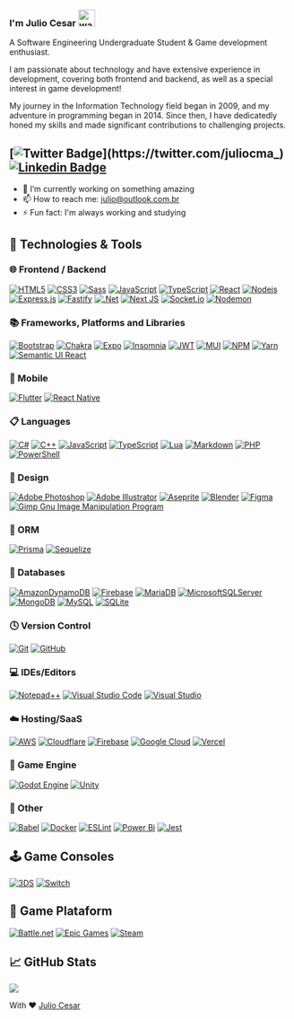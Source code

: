 

### I'm Julio Cesar <img alt="wave" src="https://raw.githubusercontent.com/MartinHeinz/MartinHeinz/master/wave.gif" width="30px">
A Software Engineering Undergraduate Student & Game development enthusiast.

I am passionate about technology and have extensive experience in development, covering both frontend and backend, as well as a special interest in game development!

My journey in the Information Technology field began in 2009, and my adventure in programming began in 2014. Since then, I have dedicatedly honed my skills and made significant contributions to challenging projects.

## [![Twitter Badge](https://img.shields.io/badge/-@juliocma__-1ca0f1?style=flat-square&labelColor=1ca0f1&logo=twitter&logoColor=white&link=https://twitter.com/juliocma_)](https://twitter.com/juliocma_) [![Linkedin Badge](https://img.shields.io/badge/-jcesarma-blue?style=flat-square&logo=Linkedin&logoColor=white&link=https://www.linkedin.com/in/jcesarma/)](https://www.linkedin.com/in/jcesarma/) 

- 🔭 I’m currently working on something amazing
- 📫 How to reach me: [julio@outlook.com.br](mailto:julio@outlook.com.br)
- ⚡ Fun fact: I'm always working and studying

## 🔧 Technologies & Tools

### 🌐 Frontend / Backend

[![HTML5](https://img.shields.io/badge/-HTML5-%23E44D27?style=flat-square&logo=html5&logoColor=ffffff)](https://github.com/juliocma)
[![CSS3](https://img.shields.io/badge/-CSS3-%231572B6?style=flat-square&logo=css3)](https://github.com/juliocma)
[![Sass](https://img.shields.io/badge/-Sass-%23CC6699?style=flat-square&logo=sass&logoColor=ffffff)](https://github.com/juliocma)
[![JavaScript](https://img.shields.io/badge/-JavaScript-black?style=flat-square&logo=javascript)](https://github.com/juliocma)
[![TypeScript](https://img.shields.io/badge/typescript-%23007ACC.svg?style=flat-square&logo=typescript&logoColor=white&link=https://github.com/juliocma)](https://github.com/juliocma)
[![React](https://img.shields.io/badge/react-%2320232a.svg?style=flat-square&logo=react&logoColor=%2361DAFB)](https://github.com/juliocma)
[![Nodejs](https://img.shields.io/badge/-Nodejs-black?style=flat-square&logo=Node.js)](https://github.com/juliocma)
[![Express.js](https://img.shields.io/badge/express.js-%23404d59.svg?style=flat-square&logo=express&logoColor=%2361DAFB)](https://github.com/juliocma)
[![Fastify](https://img.shields.io/badge/fastify-%23000000.svg?style=flat-square&logo=fastify&logoColor=white&link=https://github.com/juliocma)](https://github.com/juliocma)
[![.Net](https://img.shields.io/badge/.NET-5C2D91?style=flat-square&logo=.net&logoColor=white&link=https://github.com/juliocma)](https://github.com/juliocma)
[![Next JS](https://img.shields.io/badge/Next-black?style=flat-square&logo=next.js&logoColor=white&link=https://github.com/juliocma)](https://github.com/juliocma)
[![Socket.io](https://img.shields.io/badge/Socket.io-black?style=flat-square&logo=socket.io&badgeColor=010101)](https://github.com/juliocma)
[![Nodemon](https://img.shields.io/badge/NODEMON-%23323330.svg?style=flat-square&logo=nodemon&logoColor=%BBDEAD)](https://github.com/juliocma)

### 📚 Frameworks, Platforms and Libraries

[![Bootstrap](https://img.shields.io/badge/-Bootstrap-563D7C?style=flat-square&logo=bootstrap)](https://github.com/juliocma)
[![Chakra](https://img.shields.io/badge/chakra-%234ED1C5.svg?style=flat-square&logo=chakraui&logoColor=white&link=https://github.com/juliocma)](https://github.com/juliocma)
[![Expo](https://img.shields.io/badge/expo-1C1E24?style=flat-square&logo=expo&logoColor=#D04A37)](https://github.com/juliocma)
[![Insomnia](https://img.shields.io/badge/Insomnia-black?style=flat-square&logo=insomnia&logoColor=5849BE)](https://github.com/juliocma)
[![JWT](https://img.shields.io/badge/JWT-black?style=flat-square&logo=JSON%20web%20tokens)](https://github.com/juliocma)
[![MUI](https://img.shields.io/badge/MUI-%230081CB.svg?style=flat-square&logo=mui&logoColor=white&link=https://github.com/juliocma)](https://github.com/juliocma)
[![NPM](https://img.shields.io/badge/NPM-%23CB3837.svg?style=flat-square&logo=npm&logoColor=white&link=https://github.com/juliocma)](https://github.com/juliocma)
[![Yarn](https://img.shields.io/badge/yarn-%232C8EBB.svg?style=flat-square&logo=yarn&logoColor=white&link=https://github.com/juliocma)](https://github.com/juliocma)
[![Semantic UI React](https://img.shields.io/badge/Semantic%20UI%20React-%2335BDB2.svg?style=flat-square&logo=SemanticUIReact&logoColor=white&link=https://github.com/juliocma)](https://github.com/juliocma)


### 📱 Mobile

[![Flutter](https://img.shields.io/badge/-flutter-1d1d1d?style=flat-square&logo=flutter)](https://github.com/juliocma)
[![React Native](https://img.shields.io/badge/react_native-%2320232a.svg?style=flat-square&logo=react&logoColor=%2361DAFB)](https://github.com/juliocma)

### 📋 Languages

[![C#](https://img.shields.io/badge/c%23-%23239120.svg?style=flat-square&logo=c-sharp&logoColor=white&link=https://github.com/juliocma)](https://github.com/juliocma)
[![C++](https://img.shields.io/badge/c++-%2300599C.svg?style=flat-square&logo=c%2B%2B&logoColor=white&link=https://github.com/juliocma)](https://github.com/juliocma)
[![JavaScript](https://img.shields.io/badge/javascript-%23323330.svg?style=flat-square&logo=javascript&logoColor=%23F7DF1E)](https://github.com/juliocma)
[![TypeScript](https://img.shields.io/badge/typescript-%23007ACC.svg?style=flat-square&logo=typescript&logoColor=white&link=https://github.com/juliocma)](https://github.com/juliocma)
[![Lua](https://img.shields.io/badge/lua-%232C2D72.svg?style=flat-square&logo=lua&logoColor=white&link=https://github.com/juliocma)](https://github.com/juliocma)
[![Markdown](https://img.shields.io/badge/markdown-%23000000.svg?style=flat-square&logo=markdown&logoColor=white&link=https://github.com/juliocma)](https://github.com/juliocma)
[![PHP](https://img.shields.io/badge/php-%23777BB4.svg?style=flat-square&logo=php&logoColor=white&link=https://github.com/juliocma)](https://github.com/juliocma)
[![PowerShell](https://img.shields.io/badge/PowerShell-%235391FE.svg?style=flat-square&logo=powershell&logoColor=white&link=https://github.com/juliocma)](https://github.com/juliocma)

### 🎨 Design

[![Adobe Photoshop](http://img.shields.io/badge/-Abode%20Photoshop-26C9FF?style=flat-square&logo=adobe-photoshop&logoColor=ffffff)](https://github.com/juliocma)
[![Adobe Illustrator](http://img.shields.io/badge/-Abode%20Illustrator-FC8F30?style=flat-square&logo=adobe-illustrator&logoColor=ffffff)](https://github.com/juliocma)
[![Aseprite](https://img.shields.io/badge/Aseprite-FFFFFF?style=flat-square&logo=Aseprite&logoColor=#7D929E)](https://github.com/juliocma)
[![Blender](https://img.shields.io/badge/blender-%23F5792A.svg?style=flat-square&logo=blender&logoColor=white&link=https://github.com/juliocma)](https://github.com/juliocma)
[![Figma](https://img.shields.io/badge/figma-%23F24E1E.svg?style=flat-square&logo=figma&logoColor=white&link=https://github.com/juliocma)](https://github.com/juliocma)
[![Gimp Gnu Image Manipulation Program](https://img.shields.io/badge/Gimp-657D8B?style=flat-square&logo=gimp&logoColor=FFFFFF)](https://github.com/juliocma)

### 🎋 ORM

[![Prisma](https://img.shields.io/badge/Prisma-3982CE?style=flat-square&logo=Prisma&logoColor=white&link=https://github.com/juliocma)](https://github.com/juliocma)
[![Sequelize](https://img.shields.io/badge/Sequelize-52B0E7?style=flat-square&logo=Sequelize&logoColor=white&link=https://github.com/juliocma)](https://github.com/juliocma)

### 💾 Databases

[![AmazonDynamoDB](https://img.shields.io/badge/Amazon%20DynamoDB-4053D6?style=flat-square&logo=Amazon%20DynamoDB&logoColor=white&link=https://github.com/juliocma)](https://github.com/juliocma)
[![Firebase](https://img.shields.io/badge/Firebase-039BE5?style=flat-square&logo=Firebase&logoColor=white&link=https://github.com/juliocma)](https://github.com/juliocma)
[![MariaDB](https://img.shields.io/badge/MariaDB-003545?style=flat-square&logo=mariadb&logoColor=white&link=https://github.com/juliocma)](https://github.com/juliocma)
[![MicrosoftSQLServer](https://img.shields.io/badge/Microsoft%20SQL%20Server-CC2927?style=flat-square&logo=microsoft%20sql%20server&logoColor=white&link=https://github.com/juliocma)](https://github.com/juliocma)
[![MongoDB](https://img.shields.io/badge/MongoDB-%234ea94b.svg?style=flat-square&logo=mongodb&logoColor=white&link=https://github.com/juliocma)](https://github.com/juliocma)
[![MySQL](https://img.shields.io/badge/mysql-%2300f.svg?style=flat-square&logo=mysql&logoColor=white&link=https://github.com/juliocma)](https://github.com/juliocma)
[![SQLite](https://img.shields.io/badge/sqlite-%2307405e.svg?style=flat-square&logo=sqlite&logoColor=white&link=https://github.com/juliocma)](https://github.com/juliocma)

### 🕓 Version Control

[![Git](https://img.shields.io/badge/git-%23F05033.svg?style=flat-square&logo=git&logoColor=white&link=https://github.com/juliocma)](https://github.com/juliocma)
[![GitHub](https://img.shields.io/badge/github-%23121011.svg?style=flat-square&logo=github&logoColor=white&link=https://github.com/juliocma)](https://github.com/juliocma)

### 💻 IDEs/Editors

[![Notepad++](https://img.shields.io/badge/Notepad++-90E59A.svg?style=flat-square&logo=notepad%2b%2b&logoColor=black)](https://github.com/juliocma)
[![Visual Studio Code](https://img.shields.io/badge/Visual%20Studio%20Code-0078d7.svg?style=flat-square&logo=visual-studio-code&logoColor=white&link=https://github.com/juliocma)](https://github.com/juliocma)
[![Visual Studio](https://img.shields.io/badge/Visual%20Studio-5C2D91.svg?style=flat-square&logo=visual-studio&logoColor=white&link=https://github.com/juliocma)](https://github.com/juliocma)

### ☁️ Hosting/SaaS

[![AWS](https://img.shields.io/badge/AWS-%23FF9900.svg?style=flat-square&logo=amazon-aws&logoColor=white&link=https://github.com/juliocma)](https://github.com/juliocma)
[![Cloudflare](https://img.shields.io/badge/Cloudflare-F38020?style=flat-square&logo=Cloudflare&logoColor=white&link=https://github.com/juliocma)](https://github.com/juliocma)
[![Firebase](https://img.shields.io/badge/firebase-%23039BE5.svg?style=flat-square&logo=firebase)](https://github.com/juliocma)
[![Google Cloud](https://img.shields.io/badge/GoogleCloud-%234285F4.svg?style=flat-square&logo=google-cloud&logoColor=white&link=https://github.com/juliocma)](https://github.com/juliocma)
[![Vercel](https://img.shields.io/badge/vercel-%23000000.svg?style=flat-square&logo=vercel&logoColor=white&link=https://github.com/juliocma)](https://github.com/juliocma)

### 👾 Game Engine

[![Godot Engine](https://img.shields.io/badge/GODOT-%23FFFFFF.svg?style=flat-square&logo=godot-engine)](https://github.com/juliocma)
[![Unity](https://img.shields.io/badge/unity-%23000000.svg?style=flat-square&logo=unity&logoColor=white&link=https://github.com/juliocma)](https://github.com/juliocma)

### 🥅 Other

[![Babel](https://img.shields.io/badge/Babel-F9DC3e?style=flat-square&logo=babel&logoColor=black)](https://github.com/juliocma)
[![Docker](https://img.shields.io/badge/docker-%230db7ed.svg?style=flat-square&logo=docker&logoColor=white&link=https://github.com/juliocma)](https://github.com/juliocma)
[![ESLint](https://img.shields.io/badge/ESLint-4B3263?style=flat-square&logo=eslint&logoColor=white&link=https://github.com/juliocma)](https://github.com/juliocma)
[![Power Bi](https://img.shields.io/badge/power_bi-F2C811?style=flat-square&logo=powerbi&logoColor=black)](https://github.com/juliocma)
[![Jest](https://img.shields.io/badge/-jest-%23C21325?style=flat-square&logo=jest&logoColor=white&link=https://github.com/juliocma)](https://github.com/juliocma)

## 🕹️ Game Consoles

[![3DS](https://img.shields.io/badge/3DS-D12228?style=flat-square&logo=nintendo-3ds&logoColor=white&link=https://github.com/juliocma)](https://github.com/juliocma)
[![Switch](https://img.shields.io/badge/Switch-E60012?style=flat-square&logo=nintendo-switch&logoColor=white&link=https://github.com/juliocma)](https://github.com/juliocma)


## 💸 Game Plataform

[![Battle.net](https://img.shields.io/badge/battle.net-%2300AEFF.svg?style=flat-square&logo=battle.net&logoColor=white&link=Julio#1159)](https://github.com/juliocma)
[![Epic Games](https://img.shields.io/badge/epicgames-%23313131.svg?style=flat-square&logo=epicgames&logoColor=white&link=https://store.epicgames.com/u/4a31f64c8d31463fa2e860dbcfe763b0)](https://store.epicgames.com/u/4a31f64c8d31463fa2e860dbcfe763b0)
[![Steam](https://img.shields.io/badge/steam-%23000000.svg?style=flat-square&logo=steam&logoColor=white&link=https://steamcommunity.com/id/julio_cesar)](https://steamcommunity.com/id/julio_cesar)

## &#x1f4c8; GitHub Stats

<a href="https://github.com/juliocma/juliocma">
  <img align="center" src="https://github-readme-stats.vercel.app/api/top-langs/?username=juliocma&hide=css,hack&title_color=ffffff&text_color=c9cacc&icon_color=2bbc8a&bg_color=1d1f21" />
</a>


With ❤️ [Julio Cesar](https://github.com/juliocma)
